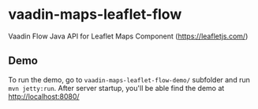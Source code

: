 # vaadin-maps-leaflet-flow
Vaadin Flow Java API for Leaflet Maps Component (https://leafletjs.com/)


## Demo
To run the demo, go to `vaadin-maps-leaflet-flow-demo/` subfolder and run `mvn jetty:run`.
After server startup, you'll be able find the demo at [http://localhost:8080/](http://localhost:8080/)
